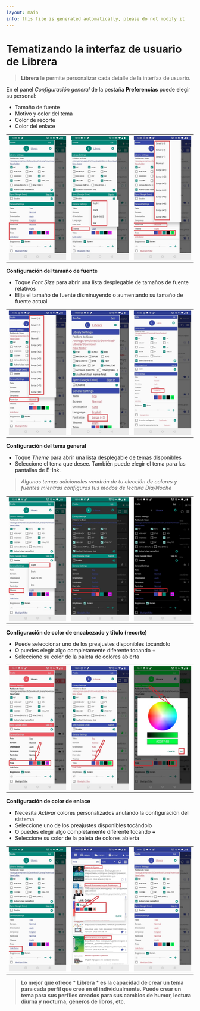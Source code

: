 ```yaml
---
layout: main
info: this file is generated automatically, please do not modify it
---
```


# Tematizando la interfaz de usuario de Librera

> **Librera** le permite personalizar cada detalle de la interfaz de usuario.

En el panel _Configuración general_ de la pestaña **Preferencias** puede elegir su personal:

* Tamaño de fuente
* Motivo y color del tema
* Color de recorte
* Color del enlace

||||
|-|-|-|
|![](1.jpg)|![](2.jpg)|![](3.jpg)|

**Configuración del tamaño de fuente**

* Toque _Font Size_ para abrir una lista desplegable de tamaños de fuente relativos
* Elija el tamaño de fuente disminuyendo o aumentando su tamaño de fuente actual

||||
|-|-|-|
|![](34.jpg)|![](32.jpg)|![](33.jpg)|

**Configuración del tema general**

* Toque _Theme_ para abrir una lista desplegable de temas disponibles
* Seleccione el tema que desee. También puede elegir el tema para las pantallas de E-Ink.

> _Algunos temas adicionales vendrán de tu elección de colores y fuentes mientras configuras tus modos de lectura Día/Noche_

||||
|-|-|-|
|![](21.jpg)|![](22.jpg)|![](23.jpg)|

**Configuración de color de encabezado y título (recorte)**

* Puede seleccionar uno de los preajustes disponibles tocándolo
* O puedes elegir algo completamente diferente tocando **+**
* Seleccione su color de la paleta de colores abierta

||||
|-|-|-|
|![](11.jpg)|![](12.jpg)|![](13.jpg)|

**Configuración de color de enlace**

* Necesita _Activar_ colores personalizados anulando la configuración del sistema
* Seleccione uno de los preajustes disponibles tocándolo
* O puedes elegir algo completamente diferente tocando **+**
* Seleccione su color de la paleta de colores abierta

||||
|-|-|-|
|![](41.jpg)|![](42.jpg)|![](43.jpg)|

> **Lo mejor que ofrece * Librera * es la capacidad de crear un tema para cada perfil que cree en él individualmente. Puede crear un tema para sus perfiles creados para sus cambios de humor, lectura diurna y nocturna, géneros de libros, etc.**
